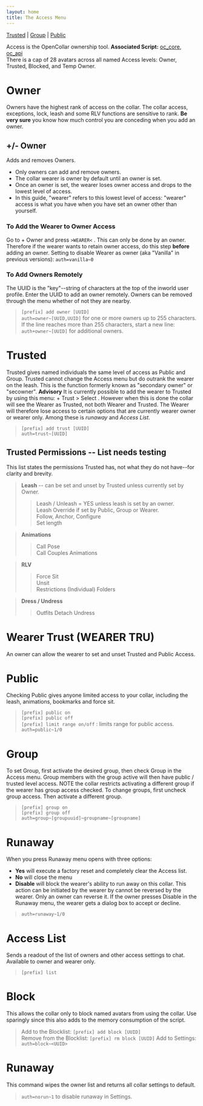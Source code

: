```yaml
---
layout: home
title: The Access Menu
---
```


[Trusted](#trusted) | [Group](#group) | [Public](#public)  

Access is the OpenCollar ownership tool. **Associated Script:** [oc_core](https://github.com/OpenCollarTeam/OpenCollar/blob/master/src/collar/oc_core.lsl), [oc_api](https://github.com/OpenCollarTeam/OpenCollar/blob/master/src/collar/oc_api.lsl)    
There is a cap of 28 avatars across all named Access levels: Owner, Trusted, Blocked, and Temp Owner.

# Owner
Owners have the highest rank of access on the collar.  The collar access, exceptions, lock, leash and some RLV functions are sensitive to rank.  **Be very sure** you know how much control you are conceding when you add an owner.

## +/- Owner
Adds and removes Owners.  
* Only owners can add and remove owners.  
* The collar wearer is owner by default until an owner is set.  
* Once an owner is set, the wearer loses owner access and drops to the lowest level of access.
* In this guide, "wearer" refers to this lowest level of access:  "wearer" access is what you have when you have set an owner other than yourself.

### To Add the Wearer to Owner Access 
Go to + Owner and press `>WEARER<` .  This can only be done by an owner.  Therefore if the wearer wants to retain owner access, do this step **before** adding an owner.  Setting to disable Wearer as owner (aka "Vanilla" in previous versions):  `auth=vanilla~0`

### To Add Owners Remotely  

The UUID is the "key"--string of characters at the top of the inworld user profile.  Enter the UUID to add an owner remotely.  Owners can be removed through the menu whether of not they are nearby.

>`[prefix] add owner [UUID]`    
>`auth=owner~[UUID,UUID]` for one or more owners up to 255 characters.  If the line reaches more than 255 characters, start a new line:  
>`auth+owner~[UUID]` for additional owners.

   
# Trusted
Trusted gives named individuals the same level of access as Public and Group.  Trusted cannot change the Access menu but do outrank the wearer on the leash. This is the function formerly known as "secondary owner" or "secowner". **Advisory**  It is currently possible to add the wearer to Trusted by using this menu:  + Trust > Select <WEARER>.  However when this is done the collar will see the Wearer as Trusted, not both Wearer and Trusted.  The Wearer will therefore lose access to certain options that are currently wearer owner or wearer only.  Among these is *runaway* and *Access List*. 

>`[prefix] add trust [UUID]`    
>`auth=trust~[UUID]`  

## Trusted Permissions -- List  **needs testing**

This list states the permissions Trusted has, not what they do not have--for clarity and brevity.  
> **Leash** -- can be set and unset by Trusted unless currently set by Owner.   
>> Leash / Unleash = YES unless leash is set by an owner.    
>> Leash Override if set by Public, Group or Wearer.   
>> Follow, Anchor, Configure  
>> Set length   

> **Animations**    
>> Call Pose  
>> Call Couples Animations  
 
> **RLV**  
>> Force Sit  
>> Unsit        
>> Restrictions (Individual)
>> Folders    

> **Dress / Undress**   
>> Outfits 
>> Detach 
>> Undress 

# Wearer Trust (WEARER TRU)   
An owner can allow the wearer to set and unset Trusted and Public Access.   

# Public
Checking Public gives anyone limited access to your collar, including the leash, animations, bookmarks and force sit.  
>`[prefix] public on`  
>`[prefix] public off`  
>`[prefix] limit range on/off` : limits range for public access.  
`auth=public~1/0`

# Group  
To set Group, first activate the desired group, then check Group in the Access menu.  Group members with the group active will then have public / trusted level access.  NOTE the collar restricts activating a different group if the wearer has group access checked.  To change groups, first uncheck group access. Then activate a different group.  
> `[prefix] group on`  
>`[prefix] group off`  
>`auth=group~[groupuuid]~groupname~[groupname]`

# Runaway
When you press Runaway menu opens with three options:  
- **Yes** will execute a factory reset and completely clear the Access list.
- **No** will close the menu
- **Disable** will block the wearer's ability to run away on this collar.  This action can be initiated by the wearer by cannot be reversed by the wearer.  Only an owner can reverse it.  If the owner presses Disable in the Runaway menu, the wearer gets a dialog box to accept or decline.  
>`auth=runaway~1/0`  

# Access List 
Sends a readout of the list of owners and other access settings to chat.  Available to owner and wearer only.  
> `[prefix] list`  


# Block    
This allows the collar only to block named avatars from using the collar.  Use sparingly since this also adds to the memory consumption of the script.  

>Add to the Blocklist: `[prefix] add block [UUID]`  
>Remove from the Blocklist: `[prefix] rm block [UUID]`
>Add to Settings: `auth=block~<UUID>`

# Runaway  
This command wipes the owner list and returns all collar settings to default.   
>`auth=norun~1` to disable runaway in Settings.

